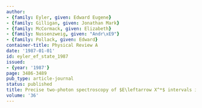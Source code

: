 ```yaml
---
author:
- {family: Eyler, given: Edward Eugene}
- {family: Gilligan, given: Jonathan Mark}
- {family: McCormack, given: Elizabeth}
- {family: Nussenzweig, given: "Andr\xE9"}
- {family: Pollack, given: Edward}
container-title: Physical Review A
date: '1987-01-01'
id: eyler_ef_state_1987
issued:
- {year: '1987'}
page: 3486-3489
pub_type: article-journal
status: published
title: Precise two-photon spectroscopy of $E\leftarrow X^*$ intervals in H2
volume: '36'
---
```

